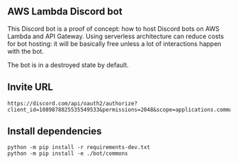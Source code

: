 ## AWS Lambda Discord bot

This Discord bot is a proof of concept: how to host Discord bots on AWS Lambda 
and API Gateway. Using serverless architecture can reduce costs for bot hosting: it 
will be basically free unless a lot of interactions happen with the bot.

The bot is in a destroyed state by default.

## Invite URL

```
https://discord.com/api/oauth2/authorize?client_id=1089878825535549533&permissions=2048&scope=applications.commands%20bot
```

## Install dependencies

```
python -m pip install -r requirements-dev.txt
python -m pip install -e ./bot/commons
```